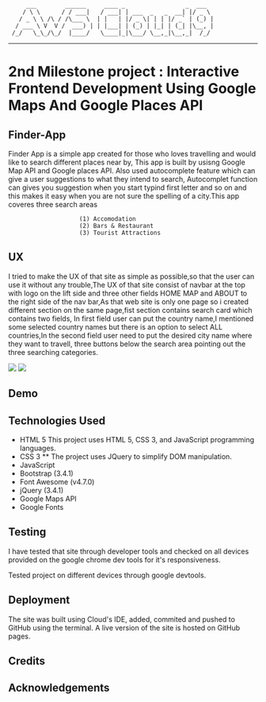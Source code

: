          ___        ______     ____ _                 _  ___  
        / \ \      / / ___|   / ___| | ___  _   _  __| |/ _ \ 
       / _ \ \ /\ / /\___ \  | |   | |/ _ \| | | |/ _` | (_) |
      / ___ \ V  V /  ___) | | |___| | (_) | |_| | (_| |\__, |
     /_/   \_\_/\_/  |____/   \____|_|\___/ \__,_|\__,_|  /_/ 
 ----------------------------------------------------------------- 


#  2nd Milestone project : Interactive Frontend Development Using Google Maps And Google Places API

## Finder-App

Finder App is a simple app created for those who loves travelling and would like to search different places near by,
This app is built by usisng Google Map API and Google places API. 
Also used autocomplete feature which can give a user suggestions to what they intend to search,
Autocomplet function can gives you suggestion when you start typind first letter and so on and this makes it
easy when you are not sure the spelling of a city.This app coveres three search areas 
                       
                        (1) Accomodation 
                        (2) Bars & Restaurant 
                        (3) Tourist Attractions
                        
## UX

I tried to make the UX of that site as simple as possible,so that the user can use it without any trouble,The UX of that site consist of navbar at the top with logo on the lift side and three other fields HOME MAP and ABOUT to the
right side of the nav bar,As that web site is only one page so i created different section on the same page,fist section contains 
search card which contains two fields, In first field user can put the country name,I mentioned some selected country names but
there is an option to select ALL countries,In the second field user need to put the desired city name where they want to travell,
three buttons below the search area pointing out the three searching categories.


<img src="imgs/navbar.jpg">

<img src="(imgs/navbar.jpg)">




## Demo


## Technologies Used

* HTML 5 This project uses HTML 5, CSS 3, and JavaScript programming languages.
* CSS 3 ** The project uses JQuery to simplify DOM manipulation.
* JavaScript
* Bootstrap (3.4.1)
* Font Awesome (v4.7.0)
* jQuery (3.4.1)
* Google Maps API
* Google Fonts

## Testing
I have tested that site through developer tools and checked on all devices provided on the google chrome dev tools for it's responsiveness.

Tested project on different devices through google devtools.

## Deployment

The site was built using Cloud's IDE, added, commited and pushed to GitHub using the terminal. A live version of the site is hosted on GitHub pages.

## Credits

## Acknowledgements



